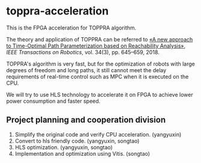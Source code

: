 # toppra-acceleration
This is the FPGA acceleration for TOPPRA algorithm.

The theory and application of TOPPRA can be referred to [«A new approach to Time-Optimal Path Parameterization based on Reachability Analysis»](https://www.researchgate.net/publication/318671280_A_New_Approach_to_Time-Optimal_Path_Parameterization_Based_on_Reachability_Analysis), *IEEE Transactions on Robotics*, vol. 34(3), pp. 645–659, 2018.

TOPPRA's algorithm is very fast, but for the optimization of robots with large degrees of freedom and long paths, it still cannot meet the delay requirements of real-time control such as MPC when it is executed on the CPU.

We will try to use HLS technology to accelerate it on FPGA to achieve lower power consumption and faster speed.

## Project planning and cooperation division
1. Simplify the original code and verify CPU acceleration. (yangyuxin)
2. Convert to hls friendly code. (yangyuxin, songtao)
3. HLS optimization. (yangyuxin, songtao)
4. Implementation and optimization using Vitis. (songtao)
